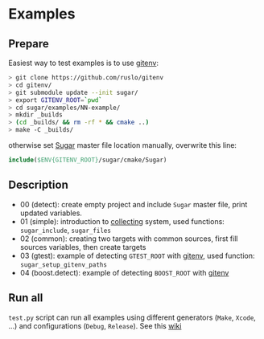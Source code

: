 # Examples
## Prepare
Easiest way to test examples is to use [gitenv](https://github.com/ruslo/gitenv):
```bash
> git clone https://github.com/ruslo/gitenv
> cd gitenv/
> git submodule update --init sugar/
> export GITENV_ROOT=`pwd`
> cd sugar/examples/NN-example/
> mkdir _builds
> (cd _builds/ && rm -rf * && cmake ..)
> make -C _builds/

```
otherwise set [Sugar](https://github.com/ruslo/sugar/blob/master/cmake/Sugar) master file location manually,
overwrite this line:
```cmake
include($ENV{GITENV_ROOT}/sugar/cmake/Sugar)
```

## Description
* 00 (detect): create empty project and include `Sugar` master file, print updated variables.
* 01 (simple): introduction to [collecting](https://github.com/ruslo/sugar/tree/master/cmake/collecting) system, used functions: `sugar_include`, `sugar_files`
* 02 (common): creating two targets with common sources, first fill sources variables, then create targets
* 03 (gtest): example of detecting `GTEST_ROOT` with [gitenv](https://github.com/ruslo/gitenv), used function: `sugar_setup_gitenv_paths`
* 04 (boost.detect): example of detecting `BOOST_ROOT` with [gitenv](https://github.com/ruslo/gitenv)

## Run all
`test.py` script can run all examples using different generators (`Make`, `Xcode`, ...)
and configurations (`Debug`, `Release`). See this [wiki](https://github.com/ruslo/sugar/wiki/Examples-testing)
